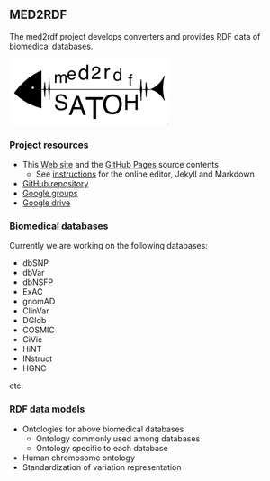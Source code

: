 ## MED2RDF

The med2rdf project develops converters and provides RDF data of biomedical databases.

![](med2rdf_logo.png)

### Project resources

* This [Web site](http://www.med2rdf.org/) and the [GitHub Pages](https://github.com/med2rdf/website) source contents
  * See [instructions](USAGE) for the online editor, Jekyll and Markdown
* [GitHub repository](https://github.com/med2rdf)
* [Google groups](https://groups.google.com/forum/#!forum/med2rdf)
* [Google drive](https://drive.google.com/open?id=0B-rUd_Q0C7HvdmJaaVBoT1QtSTA)

### Biomedical databases

Currently we are working on the following databases:

* dbSNP
* dbVar
* dbNSFP
* ExAC
* gnomAD
* ClinVar
* DGIdb
* COSMIC
* CiVic
* HiNT
* INstruct
* HGNC

etc.

### RDF data models

* Ontologies for above biomedical databases
  * Ontology commonly used among databases
  * Ontology specific to each database
* Human chromosome ontology
* Standardization of variation representation

